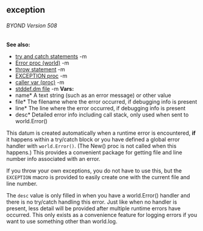 ## exception 
###### BYOND Version 508
**See also:**
*   [try and catch statements](/ref/proc/try.md) -m
*   [Error proc (world)](/ref/world/proc/Error.md) -m
*   [throw statement](/ref/proc/throw.md) -m
*   [EXCEPTION proc](/ref/proc/EXCEPTION.md) -m
*   [caller var (proc)](/ref/proc/var/caller.md) -m
*   [stddef.dm file](/ref/%7B%7Bappendix%7D%7D/stddef%2edm.md) -m<!-- -->
**Vars:**
*   name* A text string (such as an error message) or other value
*   file* The filename where the error occurred, if debugging info is
    present
*   line* The line where the error occurred, if debugging info is
    present
*   desc* Detailed error info including call stack, only used when sent
    to world.Error()


This datum is created automatically when a runtime error is
encountered, **if** it happens within a try/catch block or you have
defined a global error handler with `world.Error()`. (The New() proc is
not called when this happens.) This provides a convenient package for
getting file and line number info associated with an error. 

If
you throw your own exceptions, you do not have to use this, but the
`EXCEPTION` macro is provided to easily create one with the current file
and line number. 

The `desc` value is only filled in when you
have a world.Error() handler and there is no try/catch handling this
error. Just like when no handler is present, less detail will be
provided after multiple runtime errors have occurred. This only exists
as a convenience feature for logging errors if you want to use something
other than world.log.